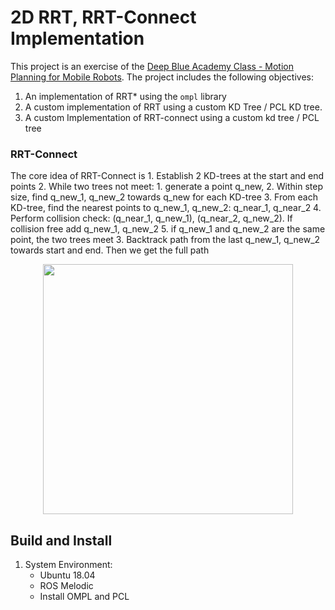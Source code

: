 # 2D RRT, RRT-Connect Implementation 

This project is an exercise of the [Deep Blue Academy Class - Motion Planning for Mobile Robots](www.shenlanxueyuan.com). The project includes the following objectives:
1. An implementation of RRT\* using the ```ompl``` library
2. A custom implementation of RRT using a custom KD Tree / PCL KD tree.
3. A custom Implementation of RRT-connect using a custom kd tree / PCL tree

### RRT-Connect
The core idea of RRT-Connect is 
    1. Establish 2 KD-trees at the start and end points 
    2. While two trees not meet: 
        1. generate a point q_new, 
        2. Within step size, find q_new_1, q_new_2 towards q_new for each KD-tree
        3. From each KD-tree, find the nearest points to q_new_1, q_new_2: q_near_1, q_near_2
        4. Perform collision check: (q_near_1, q_new_1), (q_near_2, q_new_2). If collision free add q_new_1, q_new_2
        5. if q_new_1 and q_new_2 are the same point, the two trees meet 
    3. Backtrack path from the last q_new_1, q_new_2 towards start and end. Then we get the full path 

<p align="center">
<img src="https://user-images.githubusercontent.com/39393023/150183825-a4ee0acd-f628-4e71-b72e-e14aac4e58e7.png""" height="400" width="width"/>
</p>

## Build and Install
1. System Environment: 
    - Ubuntu 18.04
    - ROS Melodic 
    - Install OMPL and PCL
